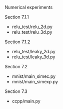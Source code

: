 Numerical experiments


Section 7.1.1

- relu_test/relu_2d.py
- relu_test/relu_3d.py

Section 7.1.2

- relu_test/leaky_2d.py
- relu_test/leaky_3d.py

Section 7.2

- mnist/main_simec.py
- mnist/main_simexp.py


Section 7.3

- ccpp/main.py

